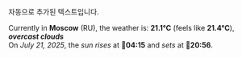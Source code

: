 
자동으로 추가된 텍스트입니다.

<!--START_SECTION:weather:moscow-->
Currently in **Moscow** (RU), the weather is: **21.1°C** (feels like **21.4°C**), ***overcast clouds***<br/>
On *July 21, 2025*, the *sun rises* at 🌅**04:15** and *sets* at 🌇**20:56**.
<!--END_SECTION:weather-->
